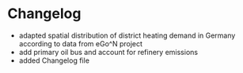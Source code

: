 # Changelog

- adapted spatial distribution of district heating demand in Germany according to data from eGo^N project
- add primary oil bus and account for refinery emissions
- added Changelog file
